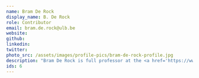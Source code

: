 ```yaml
---
name: Bram De Rock
display_name: B. De Rock
role: Contributor
email: bram.de.rock@ulb.be
website:
github: 
linkedin: 
twitter: 
photo_src: /assets/images/profile-pics/bram-de-rock-profile.jpg
description: "Bram De Rock is full professor at the <a href='https://www.ulb.be/' target='blank'>ULB</a> and the <a href='https://www.kuleuven.be/english/' target='blank'>KU Leuven</a>. He is also director of <a href='https://ecares.ulb.be/' target='blank'>ECARES</a>. His research focuses on the impact of household decisions on individual well-being. In 2019 he received the Francqui Prize in human sciences."
ids: 6
---
```


